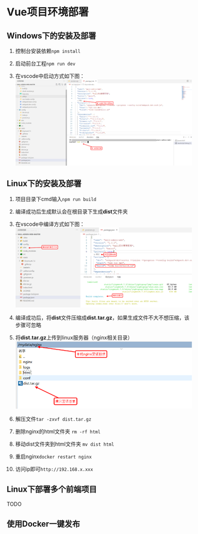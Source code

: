 ﻿# Vue项目环境部署

## Windows下的安装及部署

1. 控制台安装依赖`npm install`

2. 启动前台工程`npm run dev`

3. 在vscode中启动方式如下图：![本机目录](./assets/deployment_3.png)

## Linux下的安装及部署

1. 项目目录下cmd输入`npm run build`

2. 编译成功后生成默认会在根目录下生成**dist**文件夹

3. 在vscode中编译方式如下图：
![在vscode中编译](./assets/deployment_1.png)

4. 编译成功后，将**dist**文件压缩成**dist.tar.gz**，如果生成文件不大不想压缩，该步骤可忽略

5. 将**dist.tar.gz**上传到linux服务器（nginx相关目录）
![本机目录](./assets/deployment_2.png)

6. 解压文件`tar -zxvf dist.tar.gz`

7. 删除nginx的html文件夹 `rm -rf html`

8. 移动dist文件夹到html文件夹 `mv dist html`

9. 重启nginx`docker restart nginx`

10. 访问ip即可`http://192.168.x.xxx`

## Linux下部署多个前端项目

TODO

## 使用Docker一键发布


